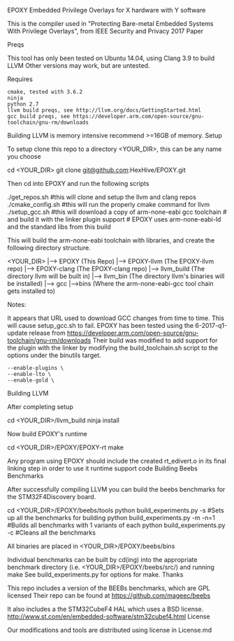 EPOXY Embedded Privilege Overlays for X hardware with Y software

This is the compiler used in "Protecting Bare-metal Embedded Systems With Privilege Overlays", from IEEE Security and Privacy 2017 Paper

Preqs

This tool has only been tested on Ubuntu 14.04, using Clang 3.9 to build LLVM Other versions may work, but are untested.

Requires

    cmake, tested with 3.6.2
    ninja
    python 2.7
    llvm build preqs, see http://llvm.org/docs/GettingStarted.html
    gcc build preqs, see https://developer.arm.com/open-source/gnu-toolchain/gnu-rm/downloads

Building LLVM is memory intensive recommend >=16GB of memory.
Setup

To setup clone this repo to a directory <YOUR_DIR>, this can be any name you choose

cd <YOUR_DIR>
git clone git@github.com:HexHive/EPOXY.git

Then cd into EPOXY and run the following scripts

./get_repos.sh  #this will clone and setup the llvm and clang repos
./cmake_config.sh  #this will run the properly cmake command for llvm
./setup_gcc.sh  #this will download a copy of arm-none-eabi gcc toolchain
		# and build it with the linker plugin support
		# EPOXY uses arm-none-eabi-ld and the standard libs from this build

This will build the arm-none-eabi toolchain with libraries, and create the following directory structure.

<YOUR_DIR>
  |--> EPOXY (This Repo)
  |--> EPOXY-llvm   (The EPOXY-llvm repo)
  |--> EPOXY-clang  (The EPOXY-clang repo)
  |--> llvm_build   (The directory llvm will be built in)
  |--> llvm_bin     (The directory llvm's binaries will be installed)
  |--> gcc
        |-->bins    (Where the arm-none-eabi-gcc tool chain gets installed to)

Notes:

It appears that URL used to download GCC changes from time to time. This will cause setup_gcc.sh to fail. EPOXY has been tested using the 6-2017-q1-update release from https://developer.arm.com/open-source/gnu-toolchain/gnu-rm/downloads Their build was modified to add support for the plugin with the linker by modifying the build_toolchain.sh script to the options under the binutils target.

    --enable-plugins \
    --enable-lto \
    --enable-gold \

Building LLVM

After completing setup

cd <YOUR_DIR>/llvm_build
ninja install

Now build EPOXY's runtime

cd <YOUR_DIR>/EPOXY/EPOXY-rt
make

Any program using EPOXY should include the created rt_edivert.o in its final linking step in order to use it runtime support code
Building Beebs Benchmarks

After successfully compiling LLVM you can build the beebs benchmarks for the STM32F4Discovery board.

cd <YOUR_DIR>/EPOXY/beebs/tools
python build_experiments.py -s #Sets up all the benchmarks for building
python build_experiments.py -m -n=1 #Builds all benchmarks with 1 variants of each
python build_experiments.py -c  #Cleans all the benchmarks

All binaries are placed in <YOUR_DIR>/EPOXY/beebs/bins

Individual benchmarks can be built by cd(ing) into the appropriate benchmark directory (i.e. <YOUR_DIR>/EPOXY/beebs/src/) and running make See build_experiments.py for options for make.
Thanks

This repo includes a version of the BEEBs benchmarks, which are GPL licensed Their repo can be found at https://github.com/mageec/beebs

It also includes a the STM32CubeF4 HAL which uses a BSD license. http://www.st.com/en/embedded-software/stm32cubef4.html
License

Our modifications and tools are distributed using license in License.md
